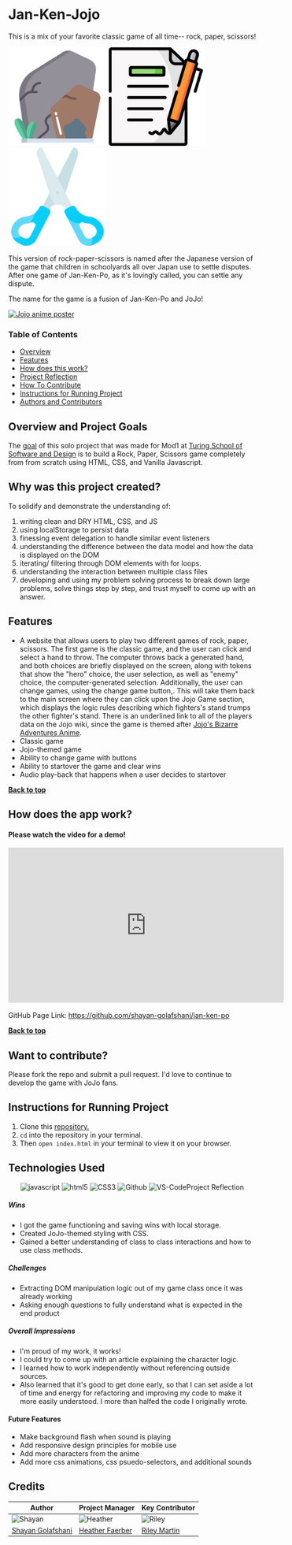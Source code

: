 # Jan-Ken-Jojo
This is a mix of your favorite classic game of all time-- rock, paper, scissors!

<img src="assets/rock.png" alt="rock" width="200"/><img src="assets/paper.png" alt="paper" width="200"/> <img src="assets/scissors.png" alt="rock" width="200"/>

This version of rock-paper-scissors is named after the Japanese version of the game that children in schoolyards all over Japan use to settle disputes. After one game of Jan-Ken-Po, as it's lovingly called, you can settle any dispute.

The name for the game is a fusion of Jan-Ken-Po and JoJo!

[![Jojo anime poster](https://starbaseatlanta.com/wp-content/uploads/jaatb73143.jpg)](https://en.wikipedia.org/wiki/JoJo%27s_Bizarre_Adventure)


### Table of Contents
- [Overview](#overview-and-project-goals)
- [Features](#features)
- [How does this work?](#how-does-this-work)
- [Project Reflection](#project-reflection)
- [How To Contribute](#want-to-contribute)
- [Instructions for Running Project](#Instructions-for-running-project)
- [Authors and Contributors](#credits)

## Overview and Project Goals
The [goal](https://frontend.turing.edu/projects/module-1/rock-paper-scissors-solo.html) of this solo project that was made for Mod1 at [Turing School of Software and Design](https://turing.io/) is to build a Rock, Paper, Scissors game completely from from scratch using HTML, CSS, and Vanilla Javascript.

## Why was this project created?
To solidify and demonstrate the understanding of:
1. writing clean and DRY HTML, CSS, and JS
2. using localStorage to persist data
3. finessing event delegation to handle similar event listeners
4. understanding the difference between the data model and how the data is displayed on the DOM
5. iterating/ filtering through DOM elements with for loops.
6. understanding the interaction between multiple class files
7. developing and using my problem solving process to break down large problems, solve things step by step, and trust myself to come up with an answer.


## Features
* A website that allows users to play two different games of rock, paper, scissors. The first game is the classic game, and the user can click and select a hand to throw. The computer throws back a generated hand, and both choices are briefly displayed on the screen, along with tokens that show the "hero" choice, the user selection, as well as "enemy" choice, the computer-generated selection. Additionally, the user can change games, using the change game button,. This will take them back to the main screen where they can click upon the Jojo Game section, which displays the logic rules describing which fighters's stand trumps the other fighter's stand. There is an underlined link to all of the players data on the Jojo wiki, since the game is themed after [Jojo's Bizarre Adventures Anime](https://en.wikipedia.org/wiki/JoJo%27s_Bizarre_Adventure).
* Classic game
* Jojo-themed game
* Ability to change game with buttons
* Ability to startover the game and clear wins
* Audio play-back that happens when a user decides to startover

**[Back to top](#table-of-contents)**

## How does the app work?

#### Please watch the video for a demo!
<iframe width="560" height="315" src="https://www.youtube.com/embed/16vQtc30f_0" title="YouTube video player" frameborder="0" allow="accelerometer; autoplay; clipboard-write; encrypted-media; gyroscope; picture-in-picture" allowfullscreen></iframe>

GitHub Page Link: https://github.com/shayan-golafshani/jan-ken-po

**[Back to top](#table-of-contents)**

## Want to contribute?
Please fork the repo and submit a pull request. I'd love to continue to develop the game with JoJo fans.

## Instructions for Running Project
1. Clone this [repository.](hhttps://github.com/shayan-golafshani/jan-ken-po)
2. `cd` into the repository in your terminal.
3. Then `open index.html` in your terminal to view it on your browser.

## Technologies Used
<p align="center">
  <img src="https://img.shields.io/badge/javascript%20-%23323330.svg?&style=for-the-badge&logo=javascript&logoColor=%23F7DF1E" alt="javascript" />
  <img src="https://img.shields.io/badge/html5%20-%23E34F26.svg?&style=for-the-badge&logo=html5&logoColor=white" alt="html5"/>
  <img src="https://img.shields.io/badge/css3%20-%231572B6.svg?&style=for-the-badge&logo=css3&logoColor=white" alt="CSS3"/>
  <img src="https://img.shields.io/badge/GitHub-100000?style=for-the-badge&logo=github&logoColor=white" alt="Github" />
  <img src="https://i2.wp.com/www.marcobeltempo.com/wp-content/uploads/2017/09/visual_studio_code_banner_resized.png?resize=1025%2C266" alt="VS-Code" width="110px" height="28px />
</p>

## Project Reflection

##### Wins
* I got the game functioning and saving wins with local storage.
* Created JoJo-themed styling with CSS.
* Gained a better understanding of class to class interactions and
how to use class methods.

##### Challenges
* Extracting DOM manipulation logic out of my game class once it was already working 
* Asking enough questions to fully understand what is expected in the end product

##### Overall Impressions
* I'm proud of my work, it works!
* I could try to come up with an article explaining the character logic.
* I learned how to work independently without referencing outside sources.
* Also learned that it's good to get done early, so that I can set aside a lot of time and energy for refactoring and improving my code to make it more easily understood. I more than halfed the code I originally wrote.

#### Future Features
* Make background flash when sound is playing 
* Add responsive design principles for mobile use
* Add more characters from the anime
* Add more css animations, css psuedo-selectors, and additional sounds

## Credits

| Author     | Project Manager | Key Contributor |
| ----------- | ----------- | ----------- |
<img src="https://avatars.githubusercontent.com/u/70605985?v=4" alt="Shayan" width="100px"/>  | <img src="https://avatars.githubusercontent.com/u/48163945?v=4" alt="Heather" width="100px"/> | <img src="https://avatars.githubusercontent.com/u/76501236?v=4" alt="Riley" width="100px"/> 
| [Shayan Golafshani](https://github.com/shayan-golafshani)  | [Heather Faerber](https://github.com/hfaerber) | [Riley Martin](https://github.com/RMartin0717) |
